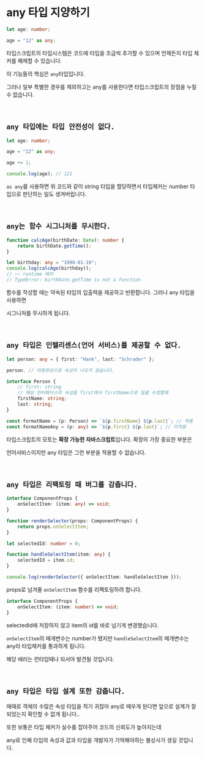 # any 타입 지양하기

```ts
let age: number;

age = "12" as any;
```

타입스크립트의 타입시스템은 코드에 타입을 조금씩 추가할 수 있으며 언제든지 타입 체커를 해제할 수 있습니다.

이 기능들의 핵심은 `any`타입입니다.

그러나 일부 특별한 경우를 제외하고는 any를 사용한다면 타입스크립트의 장점을 누릴 수 없습니다.

<br />

## `any 타입에는 타입 안전성이 없다.`

```ts
let age: number;

age = "12" as any;

age += 1;

console.log(age); // 121
```

`as any`를 사용하면 위 코드와 같이 string 타입을 할당하면서 타입체커는 number 타입으로 판단하는 일도 생겨버립니다.

<br />

## `any는 함수 시그니처를 무시한다.`

```ts
function calcAge(birthDate: Date): number {
	return birthDate.getTime();
}

let birthday: any = "1990-01-19";
console.log(calcAge(birthday));
// ~~ runtime 에러
// TypeError: birthDate.getTime is not a function
```

함수를 작성할 때는 약속된 타입의 입출력을 제공하고 반환합니다. 그러나 any 타입을 사용하면

시그니처를 무시하게 됩니다.

<br />

## `any 타입은 인텔리센스(언어 서비스)를 제공할 수 없다.`

```ts
let person: any = { first: "Hank", last: "Schrader" };

person. // 자동완성으로 속성이 나오지 않습니다.
```

```ts
interface Person {
	// first: string
	// 해당 인터페이스의 속성을 first에서 firstName으로 일괄 수정할때
	firstName: string;
	last: string;
}

const formatName = (p: Person) => `${p.firstName} ${p.last}`; // 적용
const formatNameAny = (p: any) => `${p.first} ${p.last}`; // 미적용
```

타입스크립트의 모토는 **확장 가능한 자바스크립트**입니다. 확장의 가장 중요한 부분은

언어서비스이지만 any 타입은 그런 부분을 적용할 수 없습니다.

<br />

## `any 타입은 리팩토링 때 버그를 감춥니다.`

```ts
interface ComponentProps {
	onSelectItem: (item: any) => void;
}

function renderSelector(props: ComponentProps) {
	return props.onSelectItem;
}

let selectedId: number = 0;

function handleSelectItem(item: any) {
	selectedId = item.id;
}

console.log(renderSelector({ onSelectItem: handleSelectItem }));
```

props로 넘겨줄 `onSelectItem` 함수를 리팩토링하려 합니다.

```ts
interface ComponentProps {
	onSelectItem: (item: number) => void;
}
```

selectedId에 저장하지 않고 item의 id를 바로 넘기게 변경했습니다.

`onSelectItem`의 매개변수는 number가 됐지만 `handleSelectItem`의 매개변수는 any라 타입체커를 통과하게 됩니다.

해당 에러는 런타임때나 되서야 발견될 것입니다.

<br/>

## `any 타입은 타입 설계 또한 감춥니다.`

때때로 객체의 수많은 속성 타입을 적기 귀찮아 any로 떼우게 된다면 앞으로 설계가 잘 되었는지 확인할 수 없게 됩니다..

또한 보통은 타입 체커가 실수를 잡아주어 코드의 신뢰도가 높아지는데

any로 인해 타입의 속성과 값과 타입을 개발자가 기억해야하는 불상사가 생길 것입니다.
